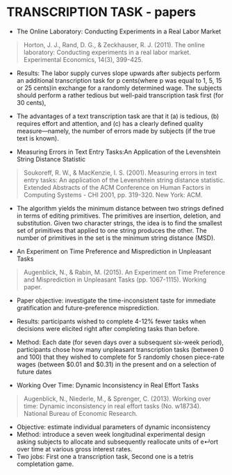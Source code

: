 # TRANSCRIPTION TASK - papers
* The Online Laboratory: Conducting Experiments in a Real Labor Market

> Horton, J. J., Rand, D. G., & Zeckhauser, R. J. (2011). The online laboratory: Conducting experiments in a real labor market.
> Experimental Economics, 14(3), 399-425.

  *  Results: The labor supply curves slope upwards after subjects perform an additional transcription
task for p cents(where p was equal to 1, 5, 15 or 25 cents)in exchange for a randomly determined wage.
The subjects should perform a rather tedious but well-paid transcription task first (for 30 cents),
  * The advantages of a text transcription task are that it (a) is tedious, (b) requires effort and attention,
and (c) has a clearly defined quality measure—namely, the number of errors made by subjects (if the true text is known).

* Measuring Errors in Text Entry Tasks:An Application of the Levenshtein String Distance Statistic

> Soukoreff, R. W., & MacKenzie, I. S. (2001). Measuring errors in text entry tasks: An application of the Levenshtein string distance 
> statistic. Extended Abstracts of the ACM Conference on Human Factors in Computing Systems - CHI 2001, pp. 319-320. New York: ACM. 

  * The algorithm yields the minimum distance between two strings defined in terms of editing primitives. 
The primitives are insertion, deletion, and substitution. Given two character strings, the idea is to find the smallest set of 
primitives that applied to one string produces the other. The number of primitives in the set is the minimum string distance 
(MSD).
	
* An Experiment on Time Preference and Misprediction in Unpleasant Tasks

> Augenblick, N., & Rabin, M. (2015). An Experiment on Time Preference and Misprediction in Unpleasant Tasks (pp. 1067-1115). Working 
> paper.

  * Paper objective: investigate the time-inconsistent taste for immediate gratification and future-preference misprediction.
  * Results: participants wished to complete 4-12% fewer tasks when decisions were elicited right after completing tasks than 
	before.
  * Method: Each date (for seven days over a subsequent six-week period), participants chose how many unpleasant transcription tasks 
	(between 0 and 100) that they wished to complete for 5 randomly chosen piece-rate wages (between $0.01 and $0.31)
	in the present and on a selection of future dates
	
* Working Over Time: Dynamic Inconsistency in Real Effort Tasks

> Augenblick, N., Niederle, M., & Sprenger, C. (2013). Working over time: Dynamic inconsistency in real effort tasks (No. w18734). 
> National Bureau of Economic Research.

  * Objective: estimate individual parameters of dynamic inconsistency  
  * Method: introduce a seven week longitudinal experimental design asking subjects to allocate and subsequently
reallocate units of e↵ort over time at various gross interest rates.
  * Two jobs: First one a transcription task, Second one is a tetris completation game.
